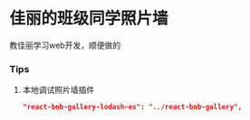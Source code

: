 # 佳丽的班级同学照片墙

教佳丽学习web开发，顺便做的


### Tips
1. 本地调试照片墙插件
   ```json
   "react-bnb-gallery-lodash-es": "../react-bnb-gallery",   
   ```
